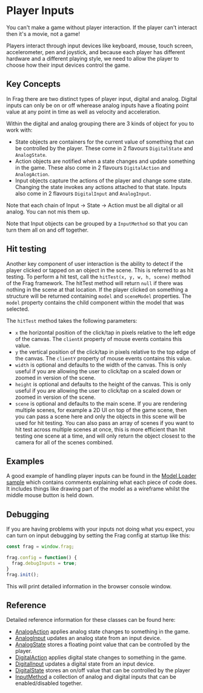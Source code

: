 # Player Inputs
You can't make a game without player interaction. If the player can't interact
then it's a movie, not a game!

Players interact through input devices like keyboard, mouse, touch screen,
accelerometer, pen and joystick, and because each player has different hardware
and a different playing style, we need to allow the player to choose how
their input devices control the game.

## Key Concepts
In Frag there are two distinct types of player input, digital and analog.
Digital inputs can only be on or off wherease analog inputs have a floating
point value at any point in time as well as velocity and acceleration.

Within the digital and analog grouping there are 3 kinds of object for you to 
work with:
* State objects are containers for the current value of something that can
  be controlled by the player. These come in 2 flavours `DigitalState` and
  `AnalogState`.
* Action objects are notified when a state changes and update something
  in the game. These also come in 2 flavours `DigitalAction` and `AnalogAction`.
* Input objects capture the actions of the player and change some state. Changing
  the state invokes any actions attached to that state. Inputs also come
  in 2 flavours `DigitalInput` and `AnalogInput`.

Note that each chain of Input -> State -> Action must be all digital or all
analog. You can not mis them up.

Note that Input objects can be grouped by a `InputMethod` so that you can turn
them all on and off together.

## Hit testing
Another key component of user interaction is the ability to detect if the player
clicked or tapped on an object in the scene. This is referred to as hit testing. To
perform a hit test, call the `hitTest(x, y, w, h, scene)` method of the Frag framework. 
The hitTest method will return `null` if there was nothing in the scene at that location. If the
player clicked on something a structure will be returned containing `model` and `sceneModel`
properties. The `model` property contains the child component within the model that
was selected.

The `hitTest` method takes the following parameters:
* `x` the horizontal position of the click/tap in pixels relative to the left edge of
  the canvas. The `clientX` property of mouse events contains this value.
* `y` the vertical position of the click/tap in pixels relative to the top edge of
  the canvas. The `clientY` property of mouse events contains this value.
* `width` is optional and defaults to the width of the canvas. This is only useful if
  you are allowing the user to click/tap on a scaled down or zoomed in version of the scene.
* `height` is optional and defaults to the height of the canvas. This is only useful if
  you are allowing the user to click/tap on a scaled down or zoomed in version of the scene.
* `scene` is optional and defaults to the main scene. If you are rendering multiple scenes,
  for example a 2D UI on top of the game scene, then you can pass a scene here and only
  the objects in this scene will be used for hit testing. You can also pass an array of scenes
  if you want to hit test across multiple scenes at once, this is more efficient than
  hit testing one scene at a time, and will only return the object closest to the camera
  for all of the scenes combined.

## Examples
A good example of handling player inputs can be found in the [Model Loader sample](../samples/model-loader.html)
which contains comments explaining what each piece of code does. It includes things like
drawing part of the model as a wireframe whilst the middle mouse button is held down.

## Debugging
If you are having problems with your inputs not doing what you expect, you can turn on
input debugging by setting the Frag config at startup like this:

```javascript
const frag = window.frag;

frag.config = function() {
  frag.debugInputs = true;
}
frag.init();
```

This will print detailed information in the browser console window.

## Reference
Detailed reference information for these classes can be found here:
* [AnalogAction](reference/analog-action.md) applies analog state changes to something in the game.
* [AnalogInput](reference/analog-input.md) updates an analog state from an input device.
* [AnalogState](reference/analog-state.md) stores a floating point value that can be controlled by the player.
* [DigitalAction](reference/digital-action.md) applies digital state changes to something in the game.
* [DigitalInput](reference/digital-action.md) updates a digital state from an input device.
* [DigitalState](reference/digital-action.md) stores an on/off value that can be controlled by the player
* [InputMethod](reference/input-method.md) a collection of analog and digital inputs that can be enabled/disabled together.
